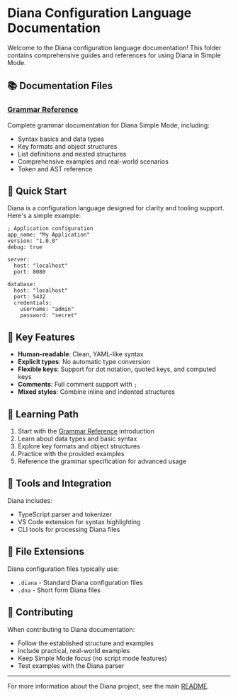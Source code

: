# Diana Configuration Language Documentation

Welcome to the Diana configuration language documentation! This folder contains comprehensive guides and references for using Diana in Simple Mode.

## 📚 Documentation Files

### [Grammar Reference](./grammar.md)
Complete grammar documentation for Diana Simple Mode, including:
- Syntax basics and data types
- Key formats and object structures
- List definitions and nested structures
- Comprehensive examples and real-world scenarios
- Token and AST reference

## 🚀 Quick Start

Diana is a configuration language designed for clarity and tooling support. Here's a simple example:

```diana
; Application configuration
app_name: "My Application"
version: "1.0.0"
debug: true

server:
  host: "localhost"
  port: 8080
  
database:
  host: "localhost"
  port: 5432
  credentials:
    username: "admin"
    password: "secret"
```

## 🎯 Key Features

- **Human-readable**: Clean, YAML-like syntax
- **Explicit types**: No automatic type conversion
- **Flexible keys**: Support for dot notation, quoted keys, and computed keys
- **Comments**: Full comment support with `;`
- **Mixed styles**: Combine inline and indented structures

## 📖 Learning Path

1. Start with the [Grammar Reference](./grammar.md) introduction
2. Learn about data types and basic syntax
3. Explore key formats and object structures
4. Practice with the provided examples
5. Reference the grammar specification for advanced usage

## 🔧 Tools and Integration

Diana includes:
- TypeScript parser and tokenizer
- VS Code extension for syntax highlighting
- CLI tools for processing Diana files

## 📝 File Extensions

Diana configuration files typically use:
- `.diana` - Standard Diana configuration files
- `.dna` - Short form Diana files

## 🤝 Contributing

When contributing to Diana documentation:
- Follow the established structure and examples
- Include practical, real-world examples
- Keep Simple Mode focus (no script mode features)
- Test examples with the Diana parser

---

For more information about the Diana project, see the main [README](../README.md). 